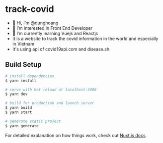 # track-covid
- 👋 Hi, I’m @dunghoang
- 👀 I’m interested in Front End Developer
- 🌱 I’m currently learning Vuejs and Reactjs
- It is a website to track the covid information in the world and especially in Vietnam
- It's using api of covid19api.com and disease.sh


## Build Setup

```bash
# install dependencies
$ yarn install

# serve with hot reload at localhost:3000
$ yarn dev

# build for production and launch server
$ yarn build
$ yarn start

# generate static project
$ yarn generate
```

For detailed explanation on how things work, check out [Nuxt.js docs](https://nuxtjs.org).
